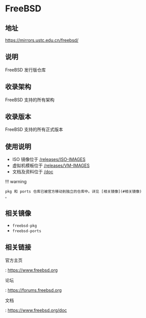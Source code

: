# FreeBSD

## 地址

<https://mirrors.ustc.edu.cn/freebsd/>

## 说明

FreeBSD 发行版仓库

## 收录架构

FreeBSD 支持的所有架构

## 收录版本

FreeBSD 支持的所有正式版本

## 使用说明

-   ISO 镜像位于
    [/releases/ISO-IMAGES](http://mirrors.ustc.edu.cn/freebsd/releases/ISO-IMAGES)
-   虚拟机模板位于
    [/releases/VM-IMAGES](http://mirrors.ustc.edu.cn/freebsd/releases/VM-IMAGES)
-   文档及资料位于 [/doc](http://mirrors.ustc.edu.cn/freebsd/doc)

!!! warning

    pkg 和 ports 仓库已被官方移动到独立的仓库中。详见 [相关镜像](#相关镜像)
    。

## 相关镜像

-   `freebsd-pkg`
-   `freebsd-ports`

## 相关链接

官方主页

:   <https://www.freebsd.org>

论坛

:   <https://forums.freebsd.org>

文档

:   <https://www.freebsd.org/doc>
